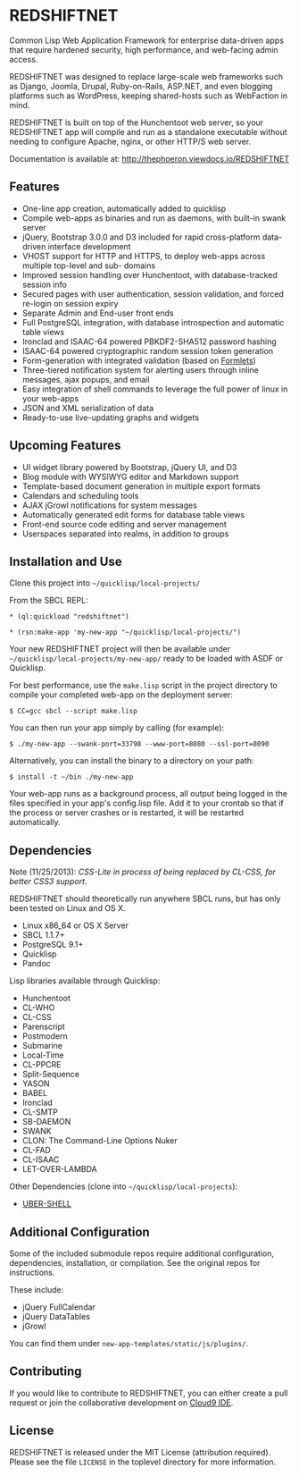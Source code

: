 REDSHIFTNET
===========

Common Lisp Web Application Framework for enterprise data-driven apps that require hardened security, high performance, and web-facing admin access.

REDSHIFTNET was designed to replace large-scale web frameworks such as Django, Joomla, Drupal, Ruby-on-Rails, ASP.NET, and even blogging platforms such as WordPress, keeping shared-hosts such as WebFaction in mind.

REDSHIFTNET is built on top of the Hunchentoot web server, so your REDSHIFTNET app will compile and run as a standalone executable without needing to configure Apache, nginx, or other HTTP/S web server.

Documentation is available at: http://thephoeron.viewdocs.io/REDSHIFTNET

Features
--------

* One-line app creation, automatically added to quicklisp
* Compile web-apps as binaries and run as daemons, with built-in swank server
* jQuery, Bootstrap 3.0.0 and D3 included for rapid cross-platform data-driven interface development
* VHOST support for HTTP and HTTPS, to deploy web-apps across multiple top-level and sub- domains
* Improved session handling over Hunchentoot, with database-tracked session info
* Secured pages with user authentication, session validation, and forced re-login on session expiry
* Separate Admin and End-user front ends
* Full PostgreSQL integration, with database introspection and automatic table views
* Ironclad and ISAAC-64 powered PBKDF2-SHA512 password hashing
* ISAAC-64 powered cryptographic random session token generation
* Form-generation with integrated validation (based on [Formlets](http://github.com/Inaimathi/formlets))
* Three-tiered notification system for alerting users through inline messages, ajax popups, and email
* Easy integration of shell commands to leverage the full power of linux in your web-apps
* JSON and XML serialization of data
* Ready-to-use live-updating graphs and widgets


Upcoming Features
-----------------

* UI widget library powered by Bootstrap, jQuery UI, and D3
* Blog module with WYSIWYG editor and Markdown support
* Template-based document generation in multiple export formats
* Calendars and scheduling tools
* AJAX jGrowl notifications for system messages
* Automatically generated edit forms for database table views
* Front-end source code editing and server management
* Userspaces separated into realms, in addition to groups


Installation and Use
--------------------

Clone this project into ``~/quicklisp/local-projects/``

From the SBCL REPL:

    * (ql:quickload "redshiftnet")

    * (rsn:make-app 'my-new-app "~/quicklisp/local-projects/")

Your new REDSHIFTNET project will then be available under ``~/quicklisp/local-projects/my-new-app/`` ready to be loaded with ASDF or Quicklisp.

For best performance, use the ``make.lisp`` script in the project directory to compile your completed web-app on the deployment server:

    $ CC=gcc sbcl --script make.lisp

You can then run your app simply by calling (for example):

    $ ./my-new-app --swank-port=33798 --www-port=8080 --ssl-port=8090

Alternatively, you can install the binary to a directory on your path:

    $ install -t ~/bin ./my-new-app

Your web-app runs as a background process, all output being logged in the files specified in your app's config.lisp file.  Add it to your crontab so that if the process or server crashes or is restarted, it will be restarted automatically.

Dependencies
------------

Note (11/25/2013): *CSS-Lite in process of being replaced by CL-CSS, for better CSS3 support*.

REDSHIFTNET should theoretically run anywhere SBCL runs, but has only been tested on Linux and OS X.

* Linux x86_64 or OS X Server
* SBCL 1.1.7+
* PostgreSQL 9.1+
* Quicklisp
* Pandoc

Lisp libraries available through Quicklisp:

* Hunchentoot
* CL-WHO
* CL-CSS
* Parenscript
* Postmodern
* Submarine
* Local-Time
* CL-PPCRE
* Split-Sequence
* YASON
* BABEL
* Ironclad
* CL-SMTP
* SB-DAEMON
* SWANK
* CLON: The Command-Line Options Nuker
* CL-FAD
* CL-ISAAC
* LET-OVER-LAMBDA

Other Dependencies (clone into ``~/quicklisp/local-projects``):

* [UBER-SHELL](https://github.com/thephoeron/uber-shell)

Additional Configuration
------------------------

Some of the included submodule repos require additional configuration, dependencies, installation, or compilation.  See the original repos for instructions.

These include:

* jQuery FullCalendar
* jQuery DataTables
* jGrowl

You can find them under `new-app-templates/static/js/plugins/`.

Contributing
------------

If you would like to contribute to REDSHIFTNET, you can either create a pull request or join the collaborative development on [Cloud9 IDE](https://c9.io/thephoeron/redshiftnet).

License
-------

REDSHIFTNET is released under the MIT License (attribution required).  Please see the file `LICENSE` in the toplevel directory for more information.
